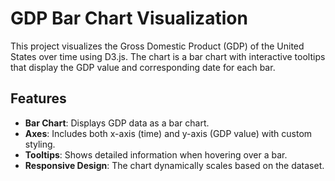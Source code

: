 # GDP Bar Chart Visualization

This project visualizes the Gross Domestic Product (GDP) of the United States over time using D3.js. The chart is a bar chart with interactive tooltips that display the GDP value and corresponding date for each bar.

## Features

- **Bar Chart**: Displays GDP data as a bar chart.
- **Axes**: Includes both x-axis (time) and y-axis (GDP value) with custom styling.
- **Tooltips**: Shows detailed information when hovering over a bar.
- **Responsive Design**: The chart dynamically scales based on the dataset.